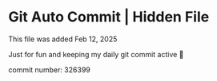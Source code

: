 # Git Auto Commit | Hidden File

This file was added Feb 12, 2025

Just for fun and keeping my daily git commit active 🤪

commit number: 326399
